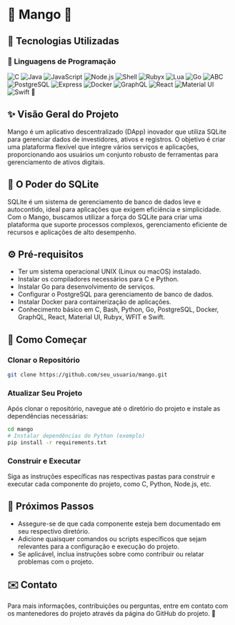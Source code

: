 
# 🍄 Mango 🍄

## 🌌 Tecnologias Utilizadas

### 🌟 Linguagens de Programação

![C](https://img.shields.io/badge/C-00599C?style=flat&logo=c&logoColor=white)
![Java](https://img.shields.io/badge/Java-007396?style=flat&logo=java&logoColor=white)
![JavaScript](https://img.shields.io/badge/JavaScript-FFD43B?style=flat&logo=javascript&logoColor=black)
![Node.js](https://img.shields.io/badge/Node.js-8CC84B?style=flat&logo=node.js&logoColor=white)
![Shell](https://img.shields.io/badge/Shell-4EAA25?style=flat&logo=gnu-bash&logoColor=white)
![Rubyx](https://img.shields.io/badge/Rubyx-CC342D?style=flat&logo=ruby&logoColor=white)
![Lua](https://img.shields.io/badge/Lua-2C2D72?style=flat&logo=lua&logoColor=white)
![Go](https://img.shields.io/badge/Go-00ADD8?style=flat&logo=go&logoColor=white)
![ABC](https://img.shields.io/badge/ABC-000000?style=flat&logo=python&logoColor=white)
![PostgreSQL](https://img.shields.io/badge/PostgreSQL-4169E1?style=flat&logo=postgresql&logoColor=white)
![Express](https://img.shields.io/badge/Express.js-000000?style=flat&logo=express&logoColor=white)
![Docker](https://img.shields.io/badge/Docker-2496ED?style=flat&logo=docker&logoColor=white)
![GraphQL](https://img.shields.io/badge/GraphQL-E10098?style=flat&logo=graphql&logoColor=white)
![React](https://img.shields.io/badge/React-61DAFB?style=flat&logo=react&logoColor=black)
![Material UI](https://img.shields.io/badge/Material%20UI-0081CB?style=flat&logo=materialui&logoColor=white)
![Swift](https://img.shields.io/badge/Swift-F05138?style=flat&logo=swift&logoColor=white) 🍏

## ✨ Visão Geral do Projeto

Mango é um aplicativo descentralizado (DApp) inovador que utiliza SQLite para gerenciar dados de investidores, ativos e registros. O objetivo é criar uma plataforma flexível que integre vários serviços e aplicações, proporcionando aos usuários um conjunto robusto de ferramentas para gerenciamento de ativos digitais.

## 🤖 O Poder do SQLite

SQLite é um sistema de gerenciamento de banco de dados leve e autocontido, ideal para aplicações que exigem eficiência e simplicidade. Com o Mango, buscamos utilizar a força do SQLite para criar uma plataforma que suporte processos complexos, gerenciamento eficiente de recursos e aplicações de alto desempenho.

## ⚙️ Pré-requisitos

- Ter um sistema operacional UNIX (Linux ou macOS) instalado.
- Instalar os compiladores necessários para C e Python.
- Instalar Go para desenvolvimento de serviços.
- Configurar o PostgreSQL para gerenciamento de banco de dados.
- Instalar Docker para containerização de aplicações.
- Conhecimento básico em C, Bash, Python, Go, PostgreSQL, Docker, GraphQL, React, Material UI, Rubyx, WFIT e Swift.

## 🚀 Como Começar

### Clonar o Repositório

```bash
git clone https://github.com/seu_usuario/mango.git
```

### Atualizar Seu Projeto

Após clonar o repositório, navegue até o diretório do projeto e instale as dependências necessárias:

```bash
cd mango
# Instalar dependências do Python (exemplo)
pip install -r requirements.txt
```

### Construir e Executar

Siga as instruções específicas nas respectivas pastas para construir e executar cada componente do projeto, como C, Python, Node.js, etc.

## 🔧 Próximos Passos

- Assegure-se de que cada componente esteja bem documentado em seu respectivo diretório.
- Adicione quaisquer comandos ou scripts específicos que sejam relevantes para a configuração e execução do projeto.
- Se aplicável, inclua instruções sobre como contribuir ou relatar problemas com o projeto.

## ✉️ Contato

Para mais informações, contribuições ou perguntas, entre em contato com os mantenedores do projeto através da página do GitHub do projeto. 🦅
